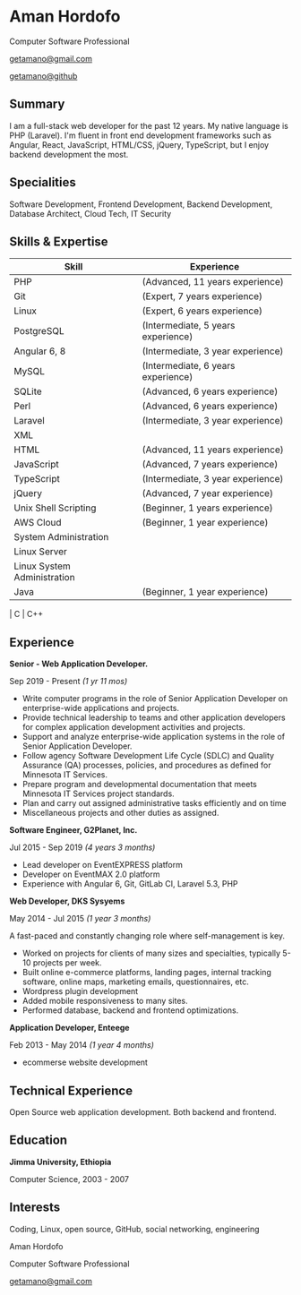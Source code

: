 # Aman Hordofo

Computer Software Professional

getamano@gmail.com

[getamano@github](https://github.com/getamano)

## Summary

I am a full-stack web developer for the past 12 years. My native language is PHP (Laravel). I'm fluent in front end development frameworks such as Angular, React, JavaScript, HTML/CSS, jQuery, TypeScript, but I enjoy backend development the most.

## Specialities

Software Development, Frontend Development, Backend Development, Database Architect, Cloud Tech, IT Security

## Skills & Expertise

| Skill                       | Experience                         |
| --------------------------- | ---------------------------------- |
| PHP                         | (Advanced, 11 years experience)    |
| Git                         | (Expert, 7 years experience)       |
| Linux                       | (Expert, 6 years experience)       |
| PostgreSQL                  | (Intermediate, 5 years experience) |
| Angular 6, 8                | (Intermediate, 3 year experience)  |
| MySQL                       | (Intermediate, 6 years experience) |
| SQLite                      | (Advanced, 6 years experience)     |
| Perl                        | (Advanced, 6 years experience)     |
| Laravel                     | (Intermediate, 3 year experience)  |
| XML                         |
| HTML                        | (Advanced, 11 years experience)    |
| JavaScript                  | (Advanced, 7 years experience)     |
| TypeScript                  | (Intermediate, 3 year experience)  |
| jQuery                      | (Advanced, 7 year experience)      |
| Unix Shell Scripting        | (Beginner, 1 years experience)     |
| AWS Cloud                   | (Beginner, 1 year experience)      |
| System Administration       |
| Linux Server                |
| Linux System Administration |
| Java                        | (Beginner, 1 year experience)      |

| C
| C++

## Experience

**Senior - Web Application Developer.**

Sep 2019 - Present _(1 yr 11 mos)_

- Write computer programs in the role of Senior Application Developer on enterprise-wide applications and projects.
- Provide technical leadership to teams and other application developers for complex application development activities and projects.
- Support and analyze enterprise-wide application systems in the role of Senior Application Developer.
- Follow agency Software Development Life Cycle (SDLC) and Quality Assurance (QA) processes, policies, and procedures as defined for Minnesota IT Services.
- Prepare program and developmental documentation that meets Minnesota IT Services project standards.
- Plan and carry out assigned administrative tasks efficiently and on time
- Miscellaneous projects and other duties as assigned.

**Software Engineer, G2Planet, Inc.**

Jul 2015 - Sep 2019 _(4 years 3 months)_

- Lead developer on EventEXPRESS platform
- Developer on EventMAX 2.0 platform
- Experience with Angular 6, Git, GitLab CI, Laravel 5.3, PHP

**Web Developer, DKS Sysyems**

May 2014 - Jul 2015 _(1 year 3 months)_

A fast-paced and constantly changing role where self-management is key.

- Worked on projects for clients of many sizes and specialties, typically 5-10 projects per week.
- Built online e-commerce platforms, landing pages, internal tracking software, online maps, marketing emails, questionnaires, etc.
- Wordpress plugin development
- Added mobile responsiveness to many sites.
- Performed database, backend and frontend optimizations.

**Application Developer, Enteege**

Feb 2013 - May 2014 _(1 year 4 months)_

- ecommerse website development

## Technical Experience

Open Source web application development. Both backend and frontend.

## Education

**Jimma University, Ethiopia**

Computer Science, 2003 - 2007

## Interests

Coding, Linux, open source, GitHub, social networking, engineering

Aman Hordofo

Computer Software Professional

getamano@gmail.com
